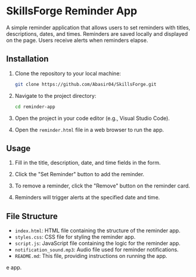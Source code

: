 # SkillsForge Reminder App

A simple reminder application that allows users to set reminders with titles, descriptions, dates, and times. Reminders are saved locally and displayed on the page. Users receive alerts when reminders elapse.

## Installation

1. Clone the repository to your local machine:

    ```bash
    git clone https://github.com/Abasir04/SkillsForge.git
    ```

2. Navigate to the project directory:

    ```bash
    cd reminder-app
    ```

3. Open the project in your code editor (e.g., Visual Studio Code).

4. Open the `reminder.html` file in a web browser to run the app.

## Usage

1. Fill in the title, description, date, and time fields in the form.

2. Click the "Set Reminder" button to add the reminder.

3. To remove a reminder, click the "Remove" button on the reminder card.

4. Reminders will trigger alerts at the specified date and time.

## File Structure

- `index.html`: HTML file containing the structure of the reminder app.
- `styles.css`: CSS file for styling the reminder app.
- `script.js`: JavaScript file containing the logic for the reminder app.
- `notification_sound.mp3`: Audio file used for reminder notifications.
- `README.md`: This file, providing instructions on running the app.



e app.


